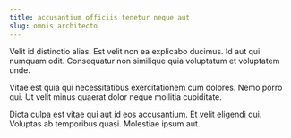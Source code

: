 ```yaml
---
title: accusantium officiis tenetur neque aut
slug: omnis architecto
---
```


Velit id distinctio alias. Est velit non ea explicabo ducimus. Id aut qui numquam odit. Consequatur non similique quia voluptatum et voluptatem unde.

Vitae est quia qui necessitatibus exercitationem cum dolores. Nemo porro qui. Ut velit minus quaerat dolor neque mollitia cupiditate.

Dicta culpa est vitae qui aut id eos accusantium. Et velit eligendi qui. Voluptas ab temporibus quasi. Molestiae ipsum aut.
